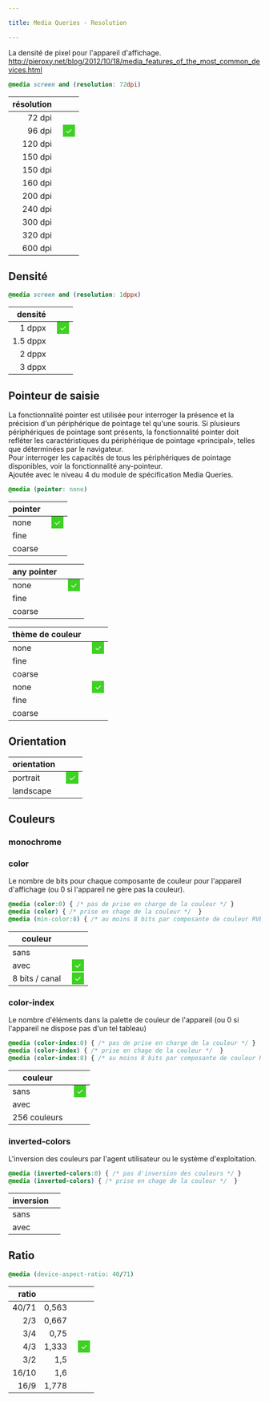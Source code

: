 ```yaml
---

title: Media Queries - Resolution

---
```


<style>
.match:after {
  background-color:#3ed124;
  color: white;
  padding: 2px 5px;
  margin-left:6px;
  content: "\2713";
  display: none;
}
</style>

La densité de pixel pour l'appareil d'affichage.
http://pieroxy.net/blog/2012/10/18/media_features_of_the_most_common_devices.html


```css
@media screen and (resolution: 72dpi)
```

résolution||
--:|---
72 dpi|<div class="match r72"></div>
96 dpi|<div class="match r96"></div>
120 dpi|<div class="match r120"></div>
150 dpi|<div class="match r150"></div>
150 dpi|<div class="match r150"></div>
160 dpi|<div class="match r160"></div>
200 dpi|<div class="match r200"></div>
240 dpi|<div class="match r240"></div>
300 dpi|<div class="match r300"></div>
320 dpi|<div class="match r320"></div>
600 dpi|<div class="match r600"></div>

## Densité

```css
@media screen and (resolution: 1dppx)
```

densité||
--:|---
1 dppx|<div class="match d1"></div>
1.5 dppx|<div class="match d15"></div>
2 dppx|<div class="match d2"></div>
3 dppx|<div class="match d3"></div>


## Pointeur de saisie

La fonctionnalité pointer est utilisée pour interroger la présence et la précision d'un périphérique de pointage tel qu'une souris.
Si plusieurs périphériques de pointage sont présents, la fonctionnalité pointer doit refléter les caractéristiques du périphérique
de pointage «principal», telles que déterminées par le navigateur.\
Pour interroger les capacités de tous les périphériques de pointage disponibles, voir la fonctionnalité any-pointeur.\
Ajoutée avec le niveau 4 du module de spécification Media Queries.

```css
@media (pointer: none)
```

pointer||
---|---
none|<div class="match pnone"></div>
fine|<div class="match pfine"></div>
coarse|<div class="match pcoarse"></div>

any pointer||
---|---
none|<div class="match apnone"></div>
fine|<div class="match apfine"></div>
coarse|<div class="match apcoarse"></div>

thème de couleur||
---|---
none|<div class="match hnone"></div>
fine|<div class="match hfine"></div>
coarse|<div class="match hcoarse"></div>
none|<div class="match ahnone"></div>
fine|<div class="match ahfine"></div>
coarse|<div class="match ahcoarse"></div>


## Orientation

orientation||
---|---
portrait|<div class="match portrait"></div>
landscape|<div class="match landscape"></div>


## Couleurs


### monochrome



### color

Le nombre de bits pour chaque composante de couleur pour l'appareil d'affichage (ou 0 si l'appareil ne gère pas la couleur).

```css
@media (color:0) { /* pas de prise en charge de la couleur */ }
@media (color) { /* prise en chage de la couleur */  }
@media (min-color:8) { /* au moins 8 bits par composante de couleur RVB */ }
```
<style>
@media (color:0) { .color0:after { display: initial } }
@media (color) { .color:after { display: initial } }
@media (min-color:8) { .color8:after { display: initial } }
</style>

couleur||
---|---
sans|<div class="match color0"></div>
avec|<div class="match color"></div>
8 bits / canal|<div class="match color8"></div>

### color-index

Le nombre d'éléments dans la palette de couleur de l'appareil  (ou 0 si l'appareil ne dispose pas d'un tel tableau)

```css
@media (color-index:0) { /* pas de prise en charge de la couleur */ }
@media (color-index) { /* prise en chage de la couleur */  }
@media (color-index:8) { /* au moins 8 bits par composante de couleur RVB */ }
```
<style>
@media (color-index:0) { .colorindex0:after { display: initial } }
@media (color-index) { .colorindex:after { display: initial } }
@media (color-index:8) { .colorindex8:after { display: initial } }
</style>

couleur||
---|---
sans|<div class="match colorindex0"></div>
avec|<div class="match colorindex"></div>
256 couleurs|<div class="match colorindex8"></div>

### inverted-colors

L'inversion des couleurs par l'agent utilisateur ou le système d'exploitation.

```css
@media (inverted-colors:0) { /* pas d'inversion des couleurs */ }
@media (inverted-colors) { /* prise en chage de la couleur */  }
```
<style>
@media (inverted-colors:0) { .inverted0:after { display: initial } }
@media (inverted-colors) { .inverted:after { display: initial } }
</style>

inversion||
---|---
sans|<div class="match inverted0"></div>
avec|<div class="match inverted"></div>


## Ratio

```css
@media (device-aspect-ratio: 40/71)
```

ratio|||
--:|--:|---
40/71|0,563|<div class="match device4071"></div>
2/3|0,667|<div class="match device23"></div>
3/4|0,75|<div class="match device34"></div>
4/3|1,333|<div class="match device43"></div>
3/2|1,5|<div class="match device32"></div>
16/10|1,6|<div class="match device1610"></div>
16/9|1,778|<div class="match device169"></div>

<style>
@media screen and (resolution: 72dpi) { .r72:after { display: initial } }
@media screen and (resolution: 96dpi) { .r96:after { display: initial } }
@media screen and (resolution: 120dpi) { .r120:after { display: initial } }
@media screen and (resolution: 144dpi) { .r144:after { display: initial } }
@media screen and (resolution: 150dpi) { .r150:after { display: initial } }
@media screen and (resolution: 160dpi) { .r160:after { display: initial } }
@media screen and (resolution: 200dpi) { .r200:after { display: initial } }
@media screen and (resolution: 240dpi) { .r240:after { display: initial } }
@media screen and (resolution: 300dpi) { .r300:after { display: initial } }
@media screen and (resolution: 320dpi) { .r300:after { display: initial } }
@media screen and (resolution: 600dpi) { .r600:after { display: initial } }

@media screen and (resolution: 1dppx) { .d1:after { display: initial } }
@media screen and (resolution: 1.5dppx) { .d15:after { display: initial } }
@media screen and (resolution: 2dppx) { .rd2:after { display: initial } }
@media screen and (resolution: 3dppx) { .rd3:after { display: initial } }

@media (orientation:portrait) { .portrait:after { display: initial } }
@media (orientation:landscape) { .landscape:after { display: initial } }

@media (pointer: none) { .pnone:after { display: initial } }
@media (pointer: fine) { .pfine:after { display: initial } }
@media (pointer: coarse) { .pcoarse:after { display: initial } }

@media (any-pointer: none) { .apnone:after { display: initial } }
@media (any-pointer: fine) { .apfine:after { display: initial } }
@media (any-pointer: coarse) { .apcoarse:after { display: initial } }

@media (hover: none) { .hnone:after { display: initial } }
@media (hover: fine) { .hfine:after { display: initial } }
@media (hover: coarse) { .hcoarse:after { display: initial } }

@media (any-hover: none) { .ahnone:after { display: initial } }
@media (any-hover: fine) { .ahfine:after { display: initial } }
@media (any-hover: coarse) { .ahcoarse:after { display: initial } }

@media (device-aspect-ratio: 40/71) { .device4071:after { display: initial } }
@media (device-aspect-ratio: 3/4) { .device34:after { display: initial } }
@media (device-aspect-ratio: 4/3) { .device43:after { display: initial } }
@media (device-aspect-ratio: 2/3) { .device23:after { display: initial } }
@media (device-aspect-ratio: 16/10) { .device1610:after { display: initial } }
@media (device-aspect-ratio: 16/9) { .device169:after { display: initial } }
</style>
